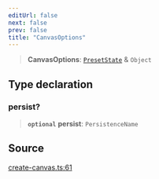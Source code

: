 ```yaml
---
editUrl: false
next: false
prev: false
title: "CanvasOptions"
---
```


> **CanvasOptions**: [`PresetState`](PresetState.md) & `Object`

## Type declaration

### persist?

> **`optional`** **persist**: `PersistenceName`

## Source

[create-canvas.ts:61](https://github.com/nodenogg-in/alpha-p2p/blob/920eddf19cd5eb07c362d64c8ceeef67e0a2790c/packages/infinitykit/src/create-canvas.ts#L61)
